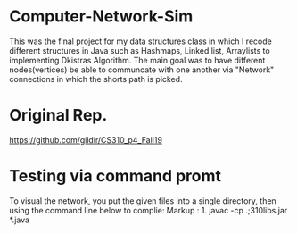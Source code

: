 # Computer-Network-Sim
This was the final project for my data structures class in which I recode different structures in Java such as Hashmaps, Linked list, Arraylists to implementing Dkistras Algorithm. The main goal was to have different nodes(vertices) be able to communcate with one another via "Network" connections in which the shorts path is picked.
# Original Rep.
https://github.com/gildir/CS310_p4_Fall19
# Testing via command promt
To visual the network, you put the given files into a single directory, then using the command line below to complie: 
          Markup : 1. javac -cp .;310libs.jar *.java


